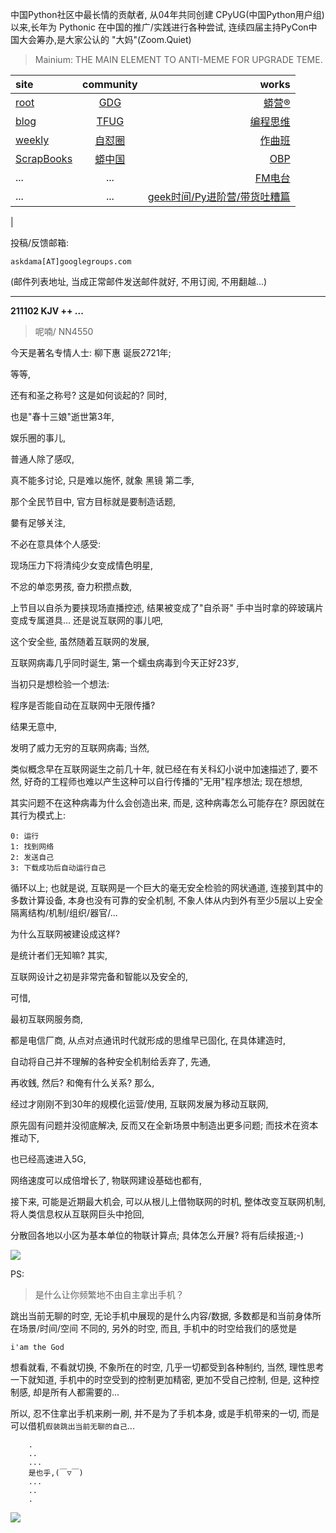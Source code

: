 中国Python社区中最长情的贡献者, 从04年共同创建 CPyUG(中国Python用户组)以来,长年为 Pythonic 在中国的推广/实践进行各种尝试, 连续四届主持PyCon中国大会筹办,是大家公认的 "大妈"(Zoom.Quiet)

> Mainium: THE MAIN ELEMENT TO ANTI-MEME FOR UPGRADE TEME.

| site | community | works |
| :-----| :----: | ----: |
| [root](http://zoomquiet.io/) | [GDG](https://blog.zhgdg.org/) | [蟒营®](https://doc.101.camp/) |
| [blog](https://blog.zoomquiet.io/pages/zoomquiet.html) | [TFUG](http://zh.tfug.world/) | [编程思维](https://py.101.camp/) |
| [weekly](http://weekly.pychina.org/) | [自怼圈](https://du.101.camp/) | [作曲班](https://mu.101.camp/) |
| [ScrapBooks](https://zoomquiet.io/collection.html) | [蟒中国](https://pychina.org/) | [OBP](https://zoomquiet.io/obp/index.html) |
| ... | ... | [FM电台](https://fm.101.camp/) |
| ... | ... | [geek时间/Py进阶营/带货吐糟篇](https://fm.101.camp/2020/geek2py-dama.html) 
 |


投稿/反馈邮箱:

    askdama[AT]googlegroups.com

(邮件列表地址, 
当成正常邮件发送邮件就好, 不用订阅, 不用翻越...)


---------------------------------------------------
**211102 KJV ++ ...**

> 呢喃/ NN4550




今天是著名专情人士: 柳下惠 诞辰2721年;

等等,

还有和圣之称号?
这是如何谈起的?
同时,

也是"春十三娘"逝世第3年,

娱乐圈的事儿,

普通人除了感叹,

真不能多讨论,
只是难以施怀,
就象 黑镜 第二季,

那个全民节目中,
官方目标就是要制造话题,

嘦有足够关注,

不必在意具体个人感受:

现场压力下将清纯少女变成情色明星,

不忿的单恋男孩,
奋力积攒点数,

上节目以自杀为要挟现场直播控述,
结果被变成了"自杀哥"
手中当时拿的碎玻璃片变成专属道具...
还是说互联网的事儿吧,

这个安全些,
虽然随着互联网的发展,

互联网病毒几乎同时诞生,
第一个蠕虫病毒到今天正好23岁,

当初只是想检验一个想法:

程序是否能自动在互联网中无限传播?

结果无意中,

发明了威力无穷的互联网病毒;
当然,

类似概念早在互联网诞生之前几十年,
就已经在有关科幻小说中加速描述了,
要不然,
好奇的工程师也难以产生这种可以自行传播的"无用"程序想法;
现在想想,

其实问题不在这种病毒为什么会创造出来,
而是,
这种病毒怎么可能存在?
原因就在其行为模式上:

    0: 运行
    1: 找到网络
    2: 发送自己
    3: 下载成功后自动运行自己

循环以上;
也就是说,
互联网是一个巨大的毫无安全检验的网状通道,
连接到其中的多数计算设备,
本身也没有可靠的安全机制,
不象人体从内到外有至少5层以上安全隔离结构/机制/组织/器官/...

为什么互联网被建设成这样?

是统计者们无知嘛?
其实,

互联网设计之初是非常完备和智能以及安全的,

可惜,

最初互联网服务商,

都是电信厂商,
从点对点通讯时代就形成的思维早已固化,
在具体建造时,

自动将自己并不理解的各种安全机制给丢弃了,
先通,

再收銭,
然后?
和俺有什么关系?
那么,

经过才刚刚不到30年的规模化运营/使用,
互联网发展为移动互联网,

原先固有问题并没彻底解决,
反而又在全新场景中制造出更多问题;
而技术在资本推动下,

也已经高速进入5G,

网络速度可以成倍增长了,
物联网建设基础也都有,

接下来,
可能是近期最大机会,
可以从根儿上借物联网的时机,
整体改变互联网机制,
将人类信息权从互联网巨头中抢回,

分散回各地以小区为基本单位的物联计算点;
具体怎么开展?
将有后续报道;-)





![](https://ipic.zoomquiet.top/2021-11-01-zq42-today-card-2111.002.jpeg)





PS:
> 是什么让你频繁地不由自主拿出手机？

跳出当前无聊的时空,
无论手机中展现的是什么内容/数据,
多数都是和当前身体所在场景/时间/空间 不同的,
另外的时空,
而且, 手机中的时空给我们的感觉是

    i'am the God

想看就看, 不看就切换,
不象所在的时空, 几乎一切都受到各种制约,
当然,
理性思考一下就知道,
手机中的时空受到的控制更加精密, 更加不受自己控制,
但是, 这种控制感,
却是所有人都需要的...

所以, 
忍不住拿出手机来刷一刷,
并不是为了手机本身, 或是手机带来的一切,
而是可以借机`假装跳出当前无聊的自己`...



```
    .
    ..
    ...
    是也乎,(￣▽￣)
    ...
    ..
    .
```


![](http://ydlj.zoomquiet.top/ipic/2021-07-10-210701DU21-zip.jpg)

